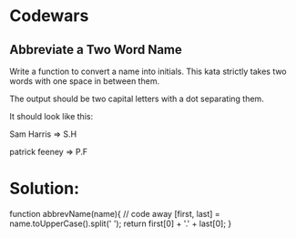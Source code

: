 # Codewars

## Abbreviate a Two Word Name

Write a function to convert a name into initials. This kata strictly takes two words with one space in between them.

The output should be two capital letters with a dot separating them.

It should look like this:

Sam Harris => S.H

patrick feeney => P.F

# Solution:

function abbrevName(name){
    // code away
 [first, last] = name.toUpperCase().split(' ');
  return first[0] + '.' + last[0];
}


